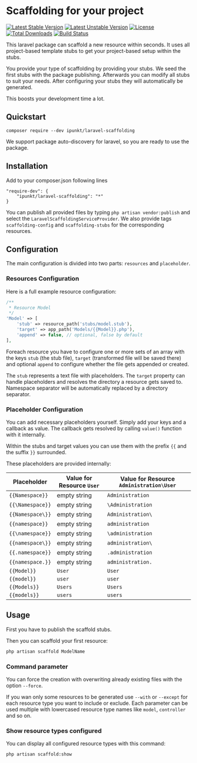 # Scaffolding for your project

[![Latest Stable Version](https://poser.pugx.org/ipunkt/laravel-scaffolding/v/stable.svg)](https://packagist.org/packages/ipunkt/laravel-scaffolding) [![Latest Unstable Version](https://poser.pugx.org/ipunkt/laravel-scaffolding/v/unstable.svg)](https://packagist.org/packages/ipunkt/laravel-scaffolding) [![License](https://poser.pugx.org/ipunkt/laravel-scaffolding/license.svg)](https://packagist.org/packages/ipunkt/laravel-scaffolding) [![Total Downloads](https://poser.pugx.org/ipunkt/laravel-scaffolding/downloads.svg)](https://packagist.org/packages/ipunkt/laravel-scaffolding) [![Build Status](https://travis-ci.org/ipunkt/laravel-scaffolding.svg?branch=master)](https://travis-ci.org/ipunkt/laravel-scaffolding.svg?branch=master)

This laravel package can scaffold a new resource within seconds. It uses all project-based template stubs to get your project-based setup within the stubs.

You provide your type of scaffolding by providing your stubs. We seed the first stubs with the package publishing. Afterwards you can modify all stubs to suit your needs. After configuring your stubs they will automatically be generated.

This boosts your development time a lot.

## Quickstart

```
composer require --dev ipunkt/laravel-scaffolding
```

We support package auto-discovery for laravel, so you are ready to use the package.


## Installation

Add to your composer.json following lines

	"require-dev": {
		"ipunkt/laravel-scaffolding": "*"
	}

You can publish all provided files by typing `php artisan vendor:publish` and select the `LaravelScaffoldingServiceProvider`. We also provide tags `scaffolding-config` and `scaffolding-stubs` for the corresponding resources.

## Configuration

The main configuration is divided into two parts: `resources` and `placeholder`.

### Resources Configuration

Here is a full example resource configuration:
```php
/**
 * Resource Model
 */
'Model' => [
	'stub' => resource_path('stubs/model.stub'),
	'target' => app_path('Models/{{Model}}.php'),
	'append' => false, // optional, false by default
],
```

Foreach resource you have to configure one or more sets of an array with the keys `stub` (the stub file), `target` (transformed file will be saved there) and optional `append` to configure whether the file gets appended or created.

The `stub` represents a text file with placeholders. The `target` property can handle placeholders and resolves the directory a resource gets saved to. Namespace separator will be automatically replaced by a directory separator.

### Placeholder Configuration

You can add necessary placeholders yourself. Simply add your keys and a callback as value. The callback gets resolved by calling `value()` function with it internally.

Within the stubs and target values you can use them with the prefix `{{` and the suffix `}}` surrounded.

These placeholders are provided internally:

| Placeholder | Value for Resource `User` | Value for Resource `Administration\User` |
| --- | --- | --- |
| `{{Namespace}}` | empty string | `Administration` |
| `{{\Namespace}}` | empty string | `\Administration` |
| `{{Namespace\}}` | empty string | `Administration\` |
| `{{namespace}}` | empty string | `administration` |
| `{{\namespace}}` | empty string | `\administration` |
| `{{namespace\}}` | empty string | `administration\` |
| `{{.namespace}}` | empty string | `.administration` |
| `{{namespace.}}` | empty string | `administration.` |
| `{{Model}}` | `User` | `User` |
| `{{model}}` | `user` | `user` |
| `{{Models}}` | `Users` | `Users` |
| `{{models}}` | `users` | `users` |

## Usage

First you have to publish the scaffold stubs.

Then you can scaffold your first resource:
```bash
php artisan scaffold ModelName
```

### Command parameter

You can force the creation with overwriting already existing files with the option `--force`.

If you wan only some resources to be generated use `--with` or `--except` for each resource type you want to include or exclude. Each parameter can be used multiple with lowercased resource type names like `model`, `controller` and so on.

### Show resource types configured

You can display all configured resource types with this command:
```bash
php artisan scaffold:show
```
